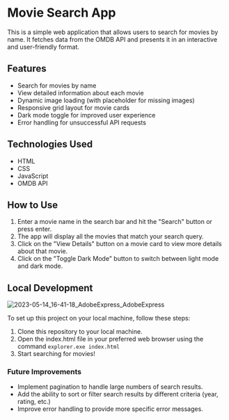 # Movie Search App
This is a simple web application that allows users to search for movies by name. It fetches data from the OMDB API and presents it in an interactive and user-friendly format.

## Features
- Search for movies by name
- View detailed information about each movie
- Dynamic image loading (with placeholder for missing images)
- Responsive grid layout for movie cards
- Dark mode toggle for improved user experience
- Error handling for unsuccessful API requests
## Technologies Used
- HTML
- CSS
- JavaScript
- OMDB API
## How to Use
1. Enter a movie name in the search bar and hit the "Search" button or press enter.
2. The app will display all the movies that match your search query.
3. Click on the "View Details" button on a movie card to view more details about that movie.
4. Click on the "Toggle Dark Mode" button to switch between light mode and dark mode.
## Local Development


![2023-05-14_16-41-18_AdobeExpress_AdobeExpress](https://github.com/daca-github/phase-1-project-movie-search/assets/125937256/d00fa504-00f6-4b67-bbb7-6424c3250293)






To set up this project on your local machine, follow these steps:
1. Clone this repository to your local machine.
2. Open the index.html file in your preferred web browser using the command `explorer.exe index.html`
3. Start searching for movies!
### Future Improvements
- Implement pagination to handle large numbers of search results.
- Add the ability to sort or filter search results by different criteria (year, rating, etc.)
- Improve error handling to provide more specific error messages.

